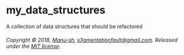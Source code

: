 # my_data_structures
A collection of data structures that should be refactored


###### Copyright © 2018, [Manu-sh](https://github.com/Manu-sh), s3gmentationfault@gmail.com. Released under the [MIT license](LICENSE).
